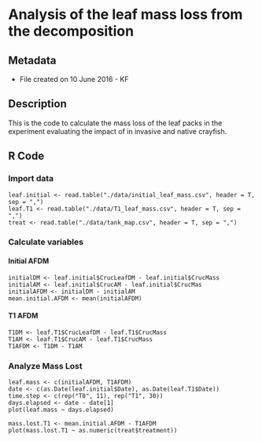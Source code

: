 # Analysis of the leaf mass loss from the decomposition 

## Metadata

* File created on 10 June 2016 - KF

## Description

This is the code to calculate the mass loss of the leaf packs in the experiment evaluating the impact of in invasive and native crayfish.

## R Code

### Import data

    leaf.initial <- read.table("./data/initial_leaf_mass.csv", header = T, sep = ",")
    leaf.T1 <- read.table("./data/T1_leaf_mass.csv", header = T, sep = ",")
    treat <- read.table("./data/tank_map.csv", header = T, sep = ",")

### Calculate variables
#### Initial AFDM

    initialDM <- leaf.initial$CrucLeafDM - leaf.initial$CrucMass
    initialAM <- leaf.initial$CrucAM - leaf.initial$CrucMas
    initialAFDM <- initialDM - initialAM
    mean.initial.AFDM <- mean(initialAFDM)
    
#### T1 AFDM

    T1DM <- leaf.T1$CrucLeafDM - leaf.T1$CrucMass
    T1AM <- leaf.T1$CrucAM - leaf.T1$CrucMass
    T1AFDM <- T1DM - T1AM

### Analyze Mass Lost
    
    leaf.mass <- c(initialAFDM, T1AFDM)
    date <- c(as.Date(leaf.initial$Date), as.Date(leaf.T1$Date)) 
    time.step <- c(rep("T0", 11), rep("T1", 30))
    days.elapsed <- date - date[1]
    plot(leaf.mass ~ days.elapsed) 
    
    mass.lost.T1 <- mean.initial.AFDM - T1AFDM
    plot(mass.lost.T1 ~ as.numeric(treat$treatment))
